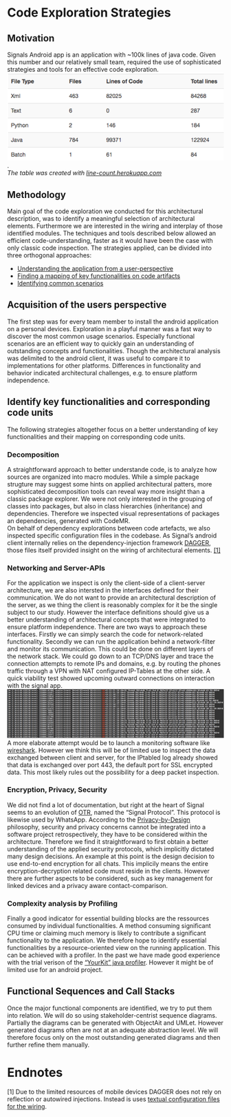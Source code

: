 # Code Exploration Strategies

## Motivation

Signals Android app is an application with ~100k lines of java code. Given this number and our relatively small team, required the use of sophisticated strategies and tools for an effective code exploration.  
![Exact analysis, created with line-count.herokuapp.com](images/linecount.png).  
*The table was created with [line-count.herokuapp.com](line-count.herokuapp.com)*

## Methodology

Main goal of the code exploration we conducted for this architectural description, was to identify a meaningful selection of architectural elements. Furthermore we are interested in the wiring and interplay of those identified modules. The techniques and tools described below allowed an efficient code-understanding, faster as it would have been the case with only classic code inspection. The strategies applied, can be divided into three orthogonal approaches:
 * [Understanding the application from a user-perspective](#acquisition-of-the-users-perspective)
 * [Finding a mapping of key functionalities on code artifacts](#identify-key-functionalities-and-corresponding-code-units)
 * [Identifying common scenarios](#functional-sequences-and-call-stacks)

## Acquisition of the users perspective

The first step was for every team member to install the android application on a personal devices. Exploration in a playful manner was a fast way to discover the most common usage scenarios. Especially functional scenarios are an efficient way to quickly gain an understanding of outstanding concepts and functionalities. Though the architectural analysis was delimited to the android client, it was useful to compare it to implementations for other platforms. Differences in functionality and behavior indicated architectural challenges, e.g. to ensure platform independence. 

## Identify key functionalities and corresponding code units

 The following strategies altogether focus on a better understanding of key functionalities and their mapping on corresponding code units.

### Decomposition

A straightforward approach to better understande code, is to analyze how sources are organized into macro modules. While a simple package strugture may suggest some hints on applied architectural patters, more sophisticated decomposition tools can reveal way more insight than a classic package explorer. We were not only interested in the grouping of classes into packages, but also in class hierarchies (inheritance) and dependencies. Therefore we inspected visual representations of packages an dependencies, generated with CodeMR.  
On behalf of dependency explorations between code artefacts, we also inspected specific configuration files in the codebase. As Signal’s android client internally relies on the dependency-injection framework [DAGGER](https://google.github.io/dagger/), those files itself provided insight on the wiring of architectural elements. [[1]](#endnotes) 

### Networking and Server-APIs

For the application we inspect is only the client-side of a client-server architecture, we are also intersted in the interfaces defined for their communication. We do not want to provide an architectural description of the server, as we thing the client is reasonably complex for it be the single subject to our study. However the interface definitions should give us a better understanding of architectural concepts that were integrated to ensure platform independence. There are two ways to approach these interfaces. Firstly we can simply search the code for network-related functionality. Secondly we can run the application behind a network-filter and monitor its communication. This could be done on different layers of the network stack. We could go down to an TCP/DNS layer and trace the connection attempts to remote IPs and domains, e.g. by routing the phones traffic through a VPN with NAT configured IP-Tables at the other side. A quick viability test showed upcoming outward connections on interaction with the signal app.  
![Screenshot of a quick viability test of the suggestion. The logs grow in correlation to UI-interactions with the app.](images/iptables.png)  
A more elaborate attempt would be to launch a monitoring software like [wireshark](https://www.wireshark.org/). However we think this will be of limited use to inspect the data exchanged between client and server, for the IPtabled log already showed that data is exchanged over port 443, the default port for SSL encrypted data. This most likely rules out the possibility for a deep packet inspection.  

### Encryption, Privacy, Security 

We did not find a lot of documentation, but right at the heart of Signal seems to an evolution of [OTR](https://crypto.stackexchange.com/questions/40659/what-is-the-difference-between-otr-and-signal-protocols), named the “Signal Protocol”. This protocol is likewise used by WhatsApp. According to the [Privacy-by-Design](https://www.esat.kuleuven.be/cosic/publications/article-1542.pdf) philosophy, security and privacy concerns cannot be integrated into a software project retrospectively, they have to be considered within the architecture. Therefore we find it straightforward to first obtain a better understanding of the applied security protocols, which implicitly dictated many design decisions. An example at this point is the design decision to use end-to-end encryption for all chats. This implicily means the entire encryption-decryption related code must reside in the clients. However there are further aspects to be considered, such as key management for linked devices and a privacy aware contact-comparison.  

### Complexity analysis by Profiling

Finally a good indicator for essential building blocks are the ressources consumed by individual functionalities.  A method consuming significant CPU time or claiming much memory is likely to contribute a significant functionality to the application. We therefore hope to identify essential functionalities by a resource-oriented view on the running application. This can be achieved with a profiler. In the past we have made good experience with the trial verison of the [“YourKit” java profiler](https://www.yourkit.com/java/profiler/). However it might be of limited use for an android project.  

## Functional Sequences and Call Stacks

Once the major functional components are identified, we try to put them into relation. We will do so using stakeholder-centrist sequence diagrams. Partially the diagrams can be generated with ObjectAit and UMLet. However generated diagrams often are not at an adequate abstraction level. We will therefore focus only on the most outstanding generated diagrams and then further refine them manually.  

# Endnotes

[1] Due to the limited resources of mobile devices DAGGER does not rely on reflection or autowired injections. Instead is uses [textual configuration files for the wiring](https://github.com/signalapp/Signal-Android/blob/master/proguard-dagger.pro).  
